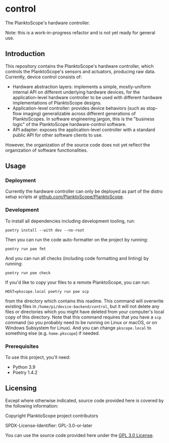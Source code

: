 # control

The PlanktoScope's hardware controller.

Note: this is a work-in-progress refactor and is not yet ready for general use.

## Introduction

This repository contains the PlanktoScope's hardware controller, which controls the PlanktoScope's sensors and actuators, producing raw data. Currently, device control consists of:
- Hardware abstraction layers: implements a simple, mostly-uniform internal API on different underlying hardware devices, for the application-level hardware controller to be used with different hardware implementations of PlanktoScope designs.
- Application-level controller: provides device behaviors (such as stop-flow imaging) generalizable across different generations of PlanktoScopes. In software engineering jargon, this is the "business logic" of the PlanktoScope hardware-control software.
- API adapter: exposes the application-level controller with a standard public API for other software clients to use.

However, the organization of the source code does not yet reflect the organization of software functionalities.

## Usage

### Deployment

Currently the hardware controller can only be deployed as part of the distro setup scripts at [github.com/PlanktoScope/PlanktoScope](https://github.com/PlanktoScope/PlanktoScope).

### Development

To install all dependencies including development tooling, run:
```
poetry install --with dev --no-root
```

Then you can run the code auto-formatter on the project by running:
```
poetry run poe fmt
```

And you can run all checks (including code formatting and linting) by running:
```
poetry run poe check
```

If you'd like to copy your files to a remote PlanktoScope, you can run:
```
HOST=pkscope.local poetry run poe scp
```
from the directory which contains this readme. This command will overwrite existing files in
`/home/pi/device-backend/control`, but it will not delete any files or directories which you might
have deleted from your computer's local copy of this directory. Note that this command requires that
you have a `scp` command (so you probably need to be running on Linux or macOS, or on Windows
Subsystem for Linux). And you can change `pkscope.local` to something else (e.g. `home.pkscope`) if
needed.

### Prerequisites

To use this project, you'll need:

- Python 3.9
- Poetry 1.4.2

## Licensing

Except where otherwise indicated, source code provided here is covered by the following information:

Copyright PlanktoScope project contributors

SPDX-License-Identifier: GPL-3.0-or-later

You can use the source code provided here under the [GPL 3.0 License](https://www.gnu.org/licenses/gpl-3.0.en.html).

